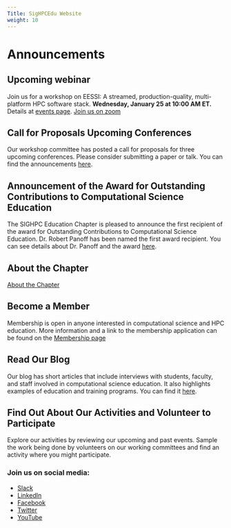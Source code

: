 ```yaml
---
Title: SigHPCEdu Website
weight: 10
---
```


# Announcements

## Upcoming webinar

Join us for a workshop on EESSI: A streamed, production-quality, multi-platform HPC software stack.  **Wednesday, January 25 at 10:00 AM ET.**
Details at [events page](/events/eessi). [Join us on zoom](https://us02web.zoom.us/j/89217307593?pwd=RlJHMGhLMDhLN3k2Q204bGJ2YzA5QT09)
## Call for Proposals Upcoming Conferences

Our workshop committee has posted a call for proposals for three upcoming conferences.  Please consider submitting a paper or talk.  You can find the announcements [here](/events/).
## Announcement of the Award for Outstanding Contributions to Computational Science Education

The SIGHPC Education Chapter is pleased to announce the first recipient of the award for Outstanding Contributions to Computational Science Education.  Dr. Robert Panoff has been named the first award recipient.  You can see details about Dr. Panoff and the award [here](/events/award_announce).

## About the Chapter

[About the Chapter](./about/)

## Become a Member

Membership is open in anyone interested in computational science and HPC education.  More information and a link to the membership application can be found on the [Membership page](/membership)

## Read Our Blog

Our blog has short articles that include interviews with students, faculty, and staff involved in computational science education.  It also highlights examples of education and training programs.  You can find it [here](http://sighpceducation.hosting.acm.org/wp/).

## Find Out About Our Activities and Volunteer to Participate

Explore our activities by reviewing our upcoming and past events.  Sample the work being done by volunteers on our working committees and find an activity where you might participate.

### Join us on social media:

* [Slack](https://sighpc.slack.com/archives/CAE68S91D)
* [LinkedIn](https://www.linkedin.com/groups/12019017)
* [Facebook](https://www.facebook.com/sighpcedu/)
* [Twitter](https://twitter.com/sighpcedu)
* [YouTube](https://www.youtube.com/channel/UCHrmHj6nFfkhlxPv18LpBzw?view_as=subscriber)

